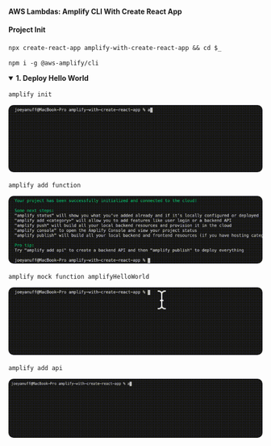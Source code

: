 #### AWS Lambdas: Amplify CLI With Create React App  ####

<p></p>

#### Project Init ####

<p></p>


```
npx create-react-app amplify-with-create-react-app && cd $_
  ```


<p></p>

```
npm i -g @aws-amplify/cli
```


<p></p>


<details open>
  <summary><strong>1. Deploy Hello World</strong>
  </summary>

  <p></p>


  ``
  amplify init
  ``

  <p></p>
  

  <img style="border-radius:10px" src="../assets/amplify-init.gif"/>


  <p></p>


  ```
  amplify add function
  ```

  <p></p>


  <img style="border-radius:10px" src="../assets/amplify-add-function.gif"/>


  <p></p>

  ```
  amplify mock function amplifyHelloWorld
  ```

  <p></p>


  <img style="border-radius:10px" src="../assets/amplify-mock-function.gif"/>


  ```
  amplify add api
  ```

  <p></p>


  <img style="border-radius:10px" src="../assets/amplify-add-api.gif"/>


  <p></p>


</details>
